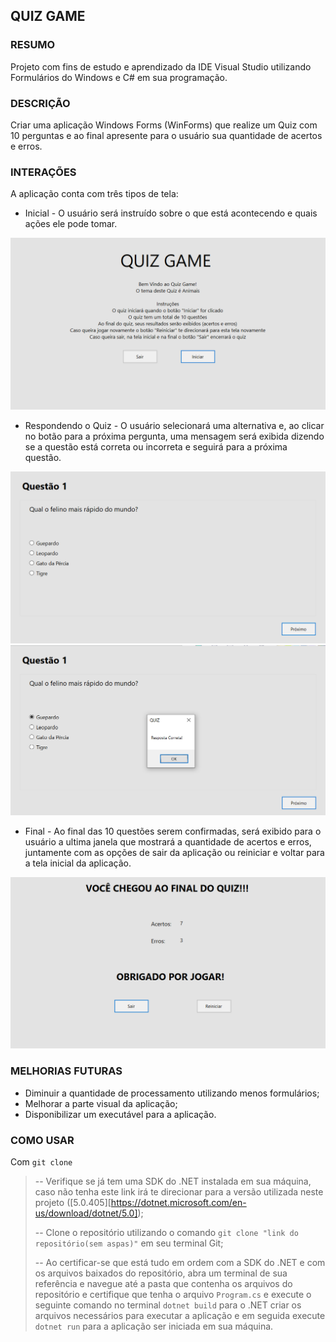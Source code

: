 ## QUIZ GAME 

### RESUMO

Projeto com fins de estudo e aprendizado da IDE Visual Studio utilizando Formulários do Windows e C# em sua programação.

### DESCRIÇÃO

Criar uma aplicação Windows Forms (WinForms) que realize um Quiz com 10 perguntas e ao final apresente para o usuário sua quantidade de acertos e erros.

### INTERAÇÕES

A aplicação conta com três tipos de tela:

- Inicial - O usuário será instruído sobre o que está acontecendo e quais ações ele pode tomar.

<img src="Images/exemplo-inicio.png" />

- Respondendo o Quiz - O usuário selecionará uma alternativa e, ao clicar no botão para a próxima pergunta, uma mensagem será exibida dizendo se a questão está correta ou incorreta e seguirá para a próxima questão.

<img src="Images/exemplo-questao.png" />

<img src="Images/exemplo-questao-mensagem.png" />

- Final - Ao final das 10 questões serem confirmadas, será exibido para o usuário a ultima janela que mostrará a quantidade de acertos e erros, juntamente com as opções de sair da aplicação ou reiniciar e voltar para a tela inicial da aplicação.

<img src="Images/exemplo-final.png" />

### MELHORIAS FUTURAS

- Diminuir a quantidade de processamento utilizando menos formulários;
- Melhorar a parte visual da aplicação;
- Disponibilizar um executável para a aplicação.

### COMO USAR

Com ```git clone```

> -- Verifique se já tem uma SDK do .NET instalada em sua máquina, caso não tenha este link irá te direcionar para a versão utilizada neste projeto ([5.0.405][https://dotnet.microsoft.com/en-us/download/dotnet/5.0]);
>
> -- Clone o repositório utilizando o comando ```git clone "link do repositório(sem aspas)"``` em seu terminal Git;
>
> -- Ao certificar-se que está tudo em ordem com a SDK do .NET e com os arquivos baixados do repositório, abra um terminal de sua referência e navegue até a pasta que contenha os arquivos do repositório e certifique que tenha o arquivo ```Program.cs``` e execute o seguinte comando no terminal ```dotnet build``` para o .NET criar os arquivos necessários para executar a aplicação e em seguida execute ```dotnet run``` para a aplicação ser iniciada em sua máquina.
